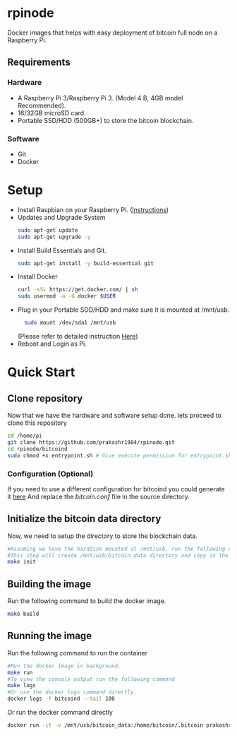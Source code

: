 # rpinode

Docker images that helps with easy deployment of bitcoin full node on a Raspberry Pi.

## Requirements

### Hardware
* A Raspberry Pi 3/Raspberry Pi 3. (Model 4 B, 4GB model Recommended).
* 16/32GB microSD card.
* Portable SSD/HDD (500GB+) to store the bitcoin blockchain.

### Software
* Git
* Docker

# Setup

- Install Raspbian on your Raspberry Pi. ([Instructions](https://www.google.com))
- Updates and Upgrade System
    ```sh
    sudo apt-get update
    sudo apt-get upgrade -y
    ```
- Install Build Essentials and Git.
    ```sh
    sudo apt-get install -y build-essential git
    ```
- Install Docker
    ```sh
    curl -sSL https://get.docker.com/ | sh
    sudo usermod -a -G docker $USER
    ```
- Plug in your Portable SDD/HDD and make sure it is mounted at /mnt/usb.
  ```sh
    sudo mount /dev/sda1 /mnt/usb
  ```
  (Please refer to detailed instruction [Here](https://www.raspberrypi.org/documentation/configuration/external-storage.md))
- Reboot and Login as Pi.

# Quick Start

## Clone repository
Now that we have the hardware and software setup done. lets proceed to clone this repository
```bash
cd /home/pi
git clone https://github.com/prakashr1984/rpinode.git
cd rpinode/bitcoind
sudo chmod +x entrypoint.sh # Give execute permission for entrypoint.sh
```

### Configuration (Optional)
If you need to use a different configuration for bitcoind you could generate it [here](https://jlopp.github.io/bitcoin-core-config-generator/)
And replace the *bitcoin.conf* file in the source directory.

## Initialize the bitcoin data directory
Now, we need to setup the directory to store the blockchain data.
```bash
#Assuming we have the harddisk mounted at /mnt/usb, run the following command
#This step will create /mnt/usb/bitcoin_data directory and copy in the bitcoin.conf file.
make init
```

## Building the image
Run the following command to build the docker image.
```bash
make build
```

## Running the image
Run the following command to run the container
```bash
#Run the docker image in background.
make run
#To view the console output run the following command
make logs  
#Or use the docker logs command directly.
docker logs -f bitcoind --tail 100
```
Or run the docker command directly
```bash
docker run -it -v /mnt/usb/bitcoin_data:/home/bitcoin/.bitcoin prakashr1984/bitcoind  #By default runs bitcoind
```